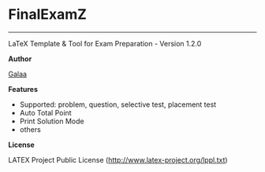 # FinalExamZ

***

LaTeX Template & Tool for Exam Preparation - Version 1.2.0

**Author** 

[Galaa](http://galaa.mn/ "Galaa's Personal Page")

**Features**
  - Supported: problem, question, selective test, placement test
  - Auto Total Point
  - Print Solution Mode
  - others

**License**

LATEX Project Public License (http://www.latex-project.org/lppl.txt)
